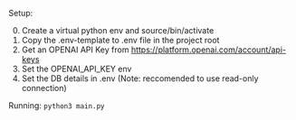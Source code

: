 Setup:

0. Create a virtual python env and source/bin/activate
1. Copy the .env-template to .env file in the project root
2. Get an OPENAI API Key from https://platform.openai.com/account/api-keys
3. Set the OPENAI_API_KEY env
4. Set the DB details in .env (Note: reccomended to use read-only connection)



Running:
`python3 main.py`

